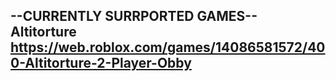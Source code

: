 --CURRENTLY SURRPORTED GAMES--
        Altitorture
https://web.roblox.com/games/14086581572/400-Altitorture-2-Player-Obby
----------------------------------------------------------------------
